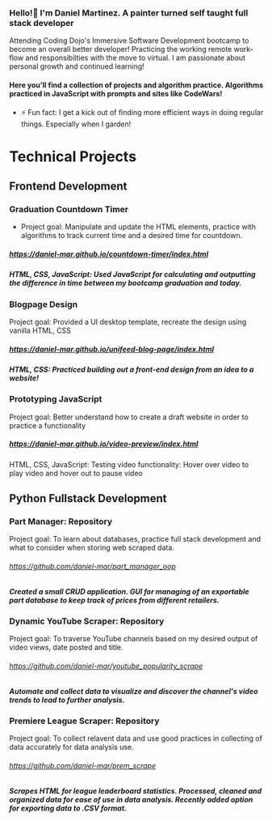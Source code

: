 ### Hello!👋 I'm Daniel Martinez. A painter turned self taught full stack developer
Attending Coding Dojo's Immersive Software Development bootcamp to become an overall better developer! Practicing the working remote work-flow and responsibilties with the move to virtual. I am passionate about personal growth and continued learning!

#### Here you'll find a collection of projects and algorithm practice. Algorithms practiced in JavaScript with prompts and sites like CodeWars!

- ⚡ Fun fact: I get a kick out of finding more efficient ways in doing regular things. Especially when I garden! 

# Technical Projects
## Frontend Development

### Graduation Countdown Timer
- Project goal: Manipulate and update the HTML elements, practice with algorithms to track current time and a desired time for countdown. 
##### https://daniel-mar.github.io/countdown-timer/index.html
##### HTML, CSS, JavaScript: Used JavaScript for calculating and outputting the difference in time between my bootcamp graduation and today.

### Blogpage Design
Project goal: Provided a UI desktop template, recreate the design using vanilla HTML, CSS
##### https://daniel-mar.github.io/unifeed-blog-page/index.html
##### HTML, CSS: Practiced building out a front-end design from an idea to a website! 

### Prototyping JavaScript
Project goal: Better understand how to create a draft website in order to practice a functionality
##### https://daniel-mar.github.io/video-preview/index.html
HTML, CSS, JavaScript: Testing video functionality: Hover over video to play video and hover out to pause video

## Python Fullstack Development

### Part Manager: Repository
Project goal: To learn about databases, practice full stack development and what to consider when storing web scraped data.
###### https://github.com/daniel-mar/part_manager_oop
##### Created a small CRUD application. GUI for managing of an exportable part database to keep track of prices from different retailers. 

### Dynamic YouTube Scraper: Repository
Project goal: To traverse YouTube channels based on my desired output of video views, date posted and title.
###### https://github.com/daniel-mar/youtube_popularity_scrape
##### Automate and collect data to visualize and discover the channel's video trends to lead to further analysis.

### Premiere League Scraper: Repository
Project goal: To collect relavent data and use good practices in collecting of data accurately for data analysis use. 
###### https://github.com/daniel-mar/prem_scrape
##### Scrapes HTML for league leaderboard statistics. Processed, cleaned and organized data for ease of use in data analysis. Recently added option for exporting data to .CSV format.

<!--
**daniel-mar/daniel-mar** is a ✨ _special_ ✨ repository because its `README.md` (this file) appears on your GitHub profile.

Here are some ideas to get you started:

- 🔭 I’m currently working on ...
- 🌱 I’m currently learning ...
- 👯 I’m looking to collaborate on ...
- 🤔 I’m looking for help with ...
- 💬 Ask me about ...
- 📫 How to reach me: ...
- 😄 Pronouns: ...
-->
